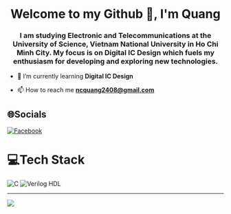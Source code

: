 <h1 align="center">Welcome to my Github 👋, I'm Quang</h1>
<h3 align="center">I am studying Electronic and Telecommunications at the University of Science, Vietnam National University in Ho Chi Minh City. My focus is on Digital IC Design which fuels my enthusiasm for developing and exploring new technologies.</h3>

- 🌱 I’m currently learning **Digital IC Design**

- 📫 How to reach me **ncquang2408@gmail.com**

  
 ## 🌐Socials
[![Facebook](https://img.shields.io/badge/Facebook-%231877F2.svg?logo=Facebook&logoColor=white)](//www.facebook.com/profile.php?id=100052394029430) 

# 💻Tech Stack
![C](https://img.shields.io/badge/c-%2300599C.svg?style=for-the-badge&logo=c&logoColor=white) ![Verilog HDL](https://img.shields.io/badge/verilog%20hdl-%23F16061.svg?style=for-the-badge&logo=verilog&logoColor=white)


---
[![](https://visitcount.itsvg.in/api?id=ncquang2408&icon=0&color=0)](https://visitcount.itsvg.in)
